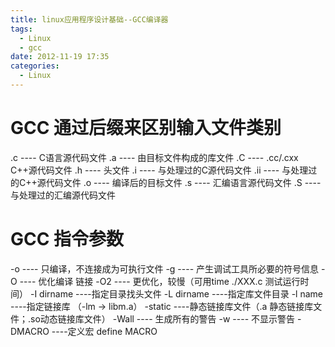 ```yaml
---
title: linux应用程序设计基础--GCC编译器
tags:
  - Linux
  - gcc
date: 2012-11-19 17:35
categories:
  - Linux
---
```


# GCC 通过后缀来区别输入文件类别
.c ---- C语言源代码文件
.a ---- 由目标文件构成的库文件
.C ---- .cc/.cxx C++源代码文件
.h ---- 头文件
.i   ---- 与处理过的C源代码文件
.ii ---- 与处理过的C++源代码文件
.o ---- 编译后的目标文件
.s ---- 汇编语言源代码文件
.S ---- 与处理过的汇编源代码文件

<!-- more -->

# GCC 指令参数
-o ---- 只编译，不连接成为可执行文件
-g ---- 产生调试工具所必要的符号信息
-O ---- 优化编译 链接
-O2 ---- 更优化，较慢（可用time ./XXX.c 测试运行时间）
-I dirname ----指定目录找头文件
-L dirname ----指定库文件目录
-l name ----指定链接库 （-lm -> libm.a）
-static ----静态链接库文件（.a 静态链接库文件；.so动态链接库文件）
-Wall ---- 生成所有的警告
-w ---- 不显示警告
-DMACRO ----定义宏 define MACRO
